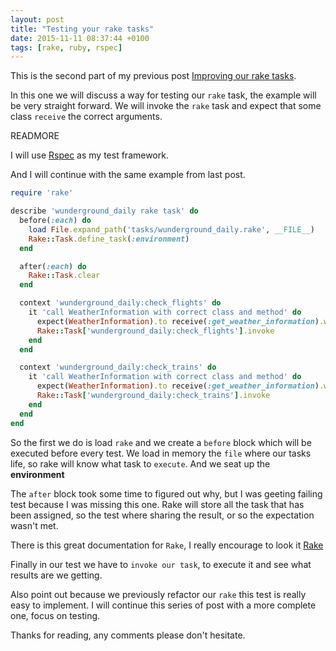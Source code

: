 ```yaml
---
layout: post
title: "Testing your rake tasks"
date: 2015-11-11 08:37:44 +0100
tags: [rake, ruby, rspec]
---
```


This is the second part of my previous post [Improving our rake tasks](http://gustavocaso.github.io/2015/11/improving-our-rake-tasks/).

In this one we will discuss a way for testing our `rake` task, the example will be very straight forward.
We will invoke the `rake` task and expect that some class `receive` the correct arguments.

READMORE

I will use [Rspec](http://rspec.info/) as my test framework.

And I will continue with the same example from last post.


```ruby
require 'rake'

describe 'wunderground_daily rake task' do
  before(:each) do
    load File.expand_path('tasks/wunderground_daily.rake', __FILE__)
    Rake::Task.define_task(:environment)
  end

  after(:each) do
    Rake::Task.clear
  end

  context 'wunderground_daily:check_flights' do
    it 'call WeatherInformation with correct class and method' do
      expect(WeatherInformation).to receive(:get_weather_information).with(Pathify::Flight, :airport_destination)
      Rake::Task['wunderground_daily:check_flights'].invoke
    end
  end

  context 'wunderground_daily:check_trains' do
    it 'call WeatherInformation with correct class and method' do
      expect(WeatherInformation).to receive(:get_weather_information).with(Pathify::TrainReservation, :station_destination)
      Rake::Task['wunderground_daily:check_trains'].invoke
    end
  end
end
```

So the first we do is load `rake` and we create a `before` block which will be executed before every test.
We load in memory the `file` where our tasks life, so rake will know what task to `execute`. And we seat up the **environment**

The `after` block took some time to figured out why, but I was geeting failing test because I was missing this one. Rake will store all the task that has been assigned, so the test where sharing the result, or so the expectation wasn't met.

There is this great documentation for `Rake`, I really encourage to look it [Rake](http://ruby-doc.org/stdlib-1.9.3/libdoc/rake/rdoc/index.html)

Finally in our test we have to `invoke our task`, to execute it and see what results are we getting.

Also point out because we previously refactor our `rake` this test is really easy to implement.
I will continue this series of post with a more complete one, focus on testing.

Thanks for reading, any comments please don't hesitate.



